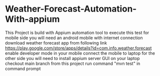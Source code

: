 # Weather-Forecast-Automation-With-appium
This Project is build with Appium automation tool
to execute this test 
for mobile side you will need an android mobile with internet connection 
download weather forecast app from following link 
https://play.google.com/store/apps/details?id=com.info.weather.forecast
enable developer mode in your mobile
connect the mobile to laptop
for the other side you will need to install appium server GUI on your laptop
checkout main branch from this project 
run command "mvn test" in command prompt
